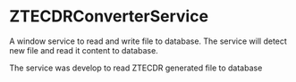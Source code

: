 # ZTECDRConverterService
A window service to read and write file to database. The service will detect new file and read it content to database.

The service was develop to read ZTECDR generated file to database
